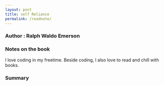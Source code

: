 ```yaml
---
layout: post
title: self Reliance
permalink: /readnote/
---
```


### Author : Ralph Waldo Emerson
### Notes on the book

I love coding in my freetime. Beside coding, I also love to read and chill with books.

### Summary
